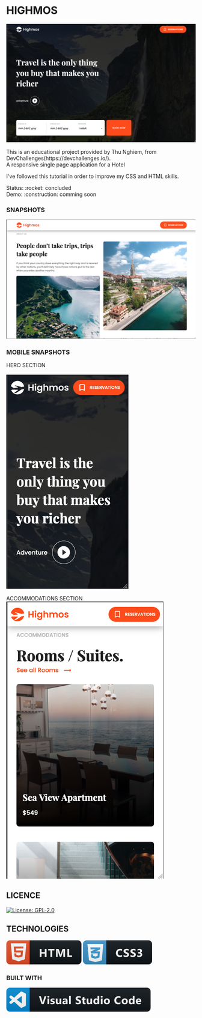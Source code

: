 # HIGHMOS

![header](https://github.com/rqguzman/assets/blob/main/snapshots/highmos/Highmos-Nghiem_Header.png)


<p>
    This is an educational project provided by Thu Nghiem, from </br>
    DevChallenges(https://devchallenges.io/). </br>
    A responsive single page application for a Hotel</br>
</p>
<p>
    I've followed this tutorial in order to improve my CSS and HTML skills.
</p>
<p>
    Status: :rocket: concluded </br>
    Demo: :construction: comming soon
</p>

### SNAPSHOTS
![WEB](https://github.com/rqguzman/assets/blob/main/snapshots/highmos/Highmos-NghiemWeb_2.png)


### MOBILE SNAPSHOTS

HERO SECTION
</br>  
    ![MOBILE_1](https://github.com/rqguzman/assets/blob/main/snapshots/highmos/Highmos-Nghiem_mobile_1.png)
</br>

ACCOMMODATIONS SECTION
</br>
   ![MOBILE_2](https://github.com/rqguzman/assets/blob/main/snapshots/highmos/Highmos-Nghiem_mobile_2.png)
</br>

## LICENCE

   [![License: GPL-2.0](https://img.shields.io/github/license/rqguzman/highmos-nghiem?color=0F80c0)](https://github.com/rqguzman/highmos-nghiem/blob/main/LICENSE)

## TECHNOLOGIES
<p>
    <img src="https://github.com/rqguzman/assets/blob/main/ColoredBadges/svg/dev/languages/html.svg" alt="HTML" style="vertical-align:top margin:6px 4px">
    <img src="https://github.com/rqguzman/assets/blob/main/ColoredBadges/svg/dev/languages/css3.svg" alt="CSS3" style="vertical-align:top margin:6px 4px">   
</p>

### BUILT WITH  
<p>
    <img src="https://github.com/rqguzman/assets/blob/main/ColoredBadges/svg/dev/tools/visualstudio_code.svg" alt="VS Code" style="vertical-align:top margin:6px 4px">       
</p>
